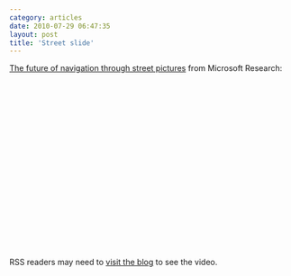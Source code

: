 ```yaml
---
category: articles
date: 2010-07-29 06:47:35
layout: post
title: 'Street slide'
---
```


<p><a href="http://research.microsoft.com/en-us/um/people/kopf/street_slide/index.html">The future of navigation through street pictures</a> from Microsoft Research:</p>

<iframe title="Street slide" width="480" height="300" data-src="//www.youtube.com/embed/K-_T949uSwU" frameborder="0" allowfullscreen></iframe>

<p>RSS readers may need to <a href="//joaobordalo.com/articles/2010/07/29/street-slide">visit the blog</a> to see the video.</p>
